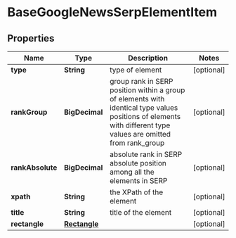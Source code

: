 

# BaseGoogleNewsSerpElementItem


## Properties

| Name | Type | Description | Notes |
|------------ | ------------- | ------------- | -------------|
|**type** | **String** | type of element |  [optional] |
|**rankGroup** | **BigDecimal** | group rank in SERP position within a group of elements with identical type values positions of elements with different type values are omitted from rank_group |  [optional] |
|**rankAbsolute** | **BigDecimal** | absolute rank in SERP absolute position among all the elements in SERP |  [optional] |
|**xpath** | **String** | the XPath of the element |  [optional] |
|**title** | **String** | title of the element |  [optional] |
|**rectangle** | [**Rectangle**](Rectangle.md) |  |  [optional] |



